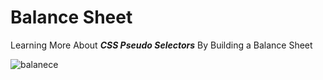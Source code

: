 # Balance Sheet

Learning More About <strong><em>CSS Pseudo Selectors</em></strong> By Building a Balance Sheet

![balanece](https://github.com/pacuino/balanceSheet-fCC/assets/45083782/cc041ddd-47d8-4a2b-9946-fec03c732104)
